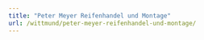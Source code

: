 ```yaml
---
title: "Peter Meyer Reifenhandel und Montage"
url: /wittmund/peter-meyer-reifenhandel-und-montage/
---
```

